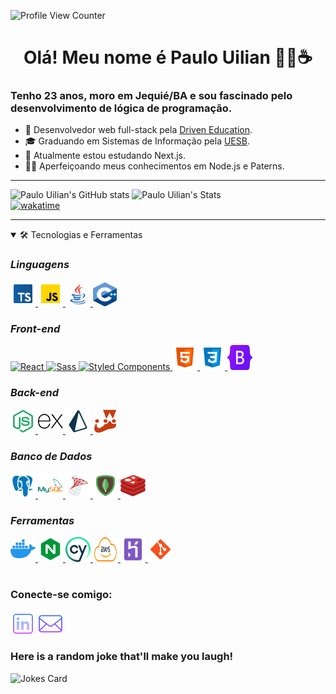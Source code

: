 ![Profile View Counter](https://komarev.com/ghpvc/?username=WillianBL99)
<h1 align="center">Olá! Meu nome é Paulo Uilian 👨‍💻☕</h1> 

<h3 align="start">Tenho 23 anos, moro em Jequié/BA e sou fascinado pelo desenvolvimento de lógica de programação.</h3>

- 🚀 Desenvolvedor web full-stack pela [Driven Education](https://www.driven.com.br/).
- 🎓 Graduando em Sistemas de Informação pela [UESB](https://www.uesb.br/).
- 📖 Atualmente estou estudando Next.js.
- 🧙‍♂️ Aperfeiçoando meus conhecimentos em Node.js e Paterns.



***

 <img height="205px" src="https://github-readme-stats-beryl.vercel.app/api?username=WillianBL99&theme=tokyonight&show_icons=true" alt="Paulo Uilian's GitHub stats"><img>
 <img height="205px" src="https://github-readme-stats-beryl.vercel.app/api/top-langs/?username=WillianBL99&theme=tokyonight" alt="Paulo Uilian's Stats" ><img><br/>
 [![wakatime](https://wakatime.com/badge/user/ea37d403-453f-4319-bd0c-77e54bb1318a.svg)](https://wakatime.com/@ea37d403-453f-4319-bd0c-77e54bb1318a)





***

<details open>
<summary>🛠 Tecnologias e Ferramentas</summary>

### _Linguagens_

<a href="https://www.typescriptlang.org/" target="_blank"> <img src="./icons/typescript.png" alt="TypeScript" width="40" height="40"/> </a> <a href="https://www.javascript.com/" target="_blank"> <img src="./icons/js.png" alt="JavaScript" width="40" height="40"/> </a> <a href="https://www.java.com/pt-BR/" target="_blank"> <img src="./icons/java.png" alt="Java" width="40" height="40"/> </a> <a href="https://www.cplusplus.com/" target="_blank"> <img src="./icons/cplusplus.png" alt="C++" width="38" height="38"/> </a> 

### _Front-end_

<a href="https://reactjs.org/" target="_blank"> <img src="https://cdn4.iconfinder.com/data/icons/logos-3/600/React.js_logo-512.png" alt="React" width="40" height="40"/> <a href="https://sass-lang.com/" target="_blank"> <img src="https://cdn.worldvectorlogo.com/logos/sass-1.svg" alt="Sass" width="40" height="40"/> 
 <a href="https://styled-components.com/" target="_blank"> <img src="https://styled-components.com/logo.png" alt="Styled Components" width="40" height="40"/> </a> <a href="https://www.w3schools.com/html/" target="_blank"> <img src="./icons/html.png" alt="HTML" width="40" height="40"/> </a> <a href="https://www.w3schools.com/css/" target="_blank"> <img src="./icons/css.png" alt="CSS" width="40" height="40"/> </a> <a href="https://getbootstrap.com" target="_blank"> <img src="./icons/bootstrap.png" alt="Bootstrap" width="40" height="40"/> </a> 

### _Back-end_

<a href="https://www.nodejs.org" target="_blank"> <img src="./icons/node.png" alt="Node JS" width="40" height="40"/> </a> <a href="https://expressjs.com/" target="_blank"> <img src="./icons/express.png" alt="Node JS" width="40" height="40"/> </a> <a href="https://www.prisma.io/" target="_blank"> <img src="./icons/prisma.png" alt="Node JS" width="40" height="40"/> </a> <a href="https://www.jestjs.io" target="_blank"> <img src="./icons/jest.png" alt="Jest" width="40" height="40"/> </a> 

### _Banco de Dados_
<a href="https://www.postgresql.org/" target="_blank"> <img src="./icons/postgre.png" alt="Pstgre SQL" width="40" height="40"/> </a> <a href="https://www.mysql.com/" target="_blank"> <img src="./icons/mysql.png" alt="mySQL" width="40" height="40"/> </a> <a href="https://www.microsoft.com/pt-br/sql-server/" target="_blank"> <img src="./icons/sqlserver.png" alt="sqlServer" width="40" height="40"/> </a> <a href="https://www.mongodb.com/" target="_blank"> <img src="./icons/mongo.png" alt="Mongo DB" width="40" height="40"/> </a> <a href="https://redis.io/" target="_blank"> <img src="./icons/redis.png" alt="Redis" width="40" height="40"/> </a>

### _Ferramentas_
<a href="https://www.docker.com/" target="_blank"> <img src="./icons/docker.png" alt="Docker" width="40" height="40"/> </a>
<a href="https://www.nginx.com/" target="_blank"><img src="./icons/nginx.png" alt="Nginx" width=40 height=40 />
</a> <a href="https://www.cypress.io" target="_blank"> <img src="./icons/cypress.png" alt="Cypress" width="40" height="40"/> </a> <a href="https://aws.amazon.com" target="_blank"> <img src="./icons/aws.png" alt="AWS" width="40" height="40"/> </a> <a href="https://www.heroku.com/" target="_blank"> <img src="./icons/heroku.png" alt="Heroku" width="40" height="40"/> </a> <a href="https://git-scm.com/" target="_blank"> <img src="./icons/git.png" alt="git" width="40" height="40"/> </a>
</div>
</details>

#
<div align="start" padding-left="10px">
<h3 align="left">Conecte-se comigo:</h3>
<p align="left">
<a href="https://www.linkedin.com/in/paulo-uilian/" target="blank" title="Linkedin"><img align="center" src="./icons/linkedin.png" height="40" width="40" /></a>
<a href="mailto:paulouiliandev@gmai.com" target="black" title="Email"><img align="center" src="./icons/email.png" height="40" width="40" /></a>
</div>

 ### Here is a random joke that'll make you laugh!
 ![Jokes Card](https://readme-jokes.vercel.app/api?theme=tokyonight)
